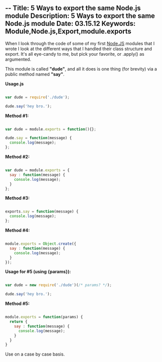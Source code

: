 --
Title: 5 Ways to export the same Node.js module
Description: 5 Ways to export the same Node.js module
Date: 03.15.12
Keywords: Module,Node.js,Export,module.exports
--

When I look through the code of some of my first [Node.JS](http://nodejs.org/) modules that I wrote I look at the different ways that I handled their class structure and export. It's all eye-candy to me, but pick your favorite, or .apply() as argumented.

This module is called **"dude"**, and all it does is one thing (for brevity) via a public method named **"say"**.

**Usage.js**

```javascript

var dude = require('./dude');

dude.say('hey bro.');

```

**Method #1:**

```javascript

var dude = module.exports = function(){};

dude.say = function(message) {
  console.log(message);
};

```

**Method #2:**

```javascript

var dude = module.exports = {
  say : function(message) {
    console.log(message);
  }
};

```

**Method #3:**

```javascript

exports.say = function(message) {
  console.log(message);
};

```

**Method #4:**

```javascript

module.exports = Object.create({
  say : function(message) {
    console.log(message);
  }
});

```

**Usage for #5 (using {params}):**

```javascript

var dude = new require('./dude')(/* params? */);

dude.say('hey bro.');

```

**Method #5:**

```javascript

module.exports = function(params) {
  return {
    say : function(message) {
      console.log(message);
    }
  }
}

```

Use on a case by case basis.

